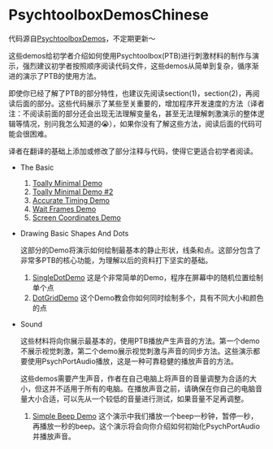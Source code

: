 

# PsychtoolboxDemosChinese

代码源自[PsychtoolboxDemos](http://peterscarfe.com/ptbtutorials.html)，不定期更新～

这些demos给初学者介绍如何使用Psychtoolbox(PTB)进行刺激材料的制作与演示，强烈建议初学者按照顺序阅读代码文件，这些demos从简单到复杂，循序渐进的演示了PTB的使用方法。

即使你已经了解了PTB的部分特性，也建议先阅读section(1)，section(2)，再阅读后面的部分。这些代码展示了某些至关重要的，增加程序开发速度的方法（译者注：不阅读前面的部分还会出现无法理解变量名，甚至无法理解刺激演示的整体逻辑等情况，别问我怎么知道的:sob:），如果你没有了解这些方法，阅读后面的代码可能会很困难。

译者在翻译的基础上添加或修改了部分注释与代码，使得它更适合初学者阅读。

- The Basic
  1. [Toally Minimal Demo](https://github.com/IQAQ/PsychtoolboxDemosChinese/blob/master/(1)TheBasics/TotallyMinimalDemo.m)
  2. [Toally Minimal Demo #2](https://github.com/IQAQ/PsychtoolboxDemosChinese/blob/master/(1)TheBasics/TotallyMinimalDemo2.m)
  3. [Accurate Timing Demo](https://github.com/IQAQ/PsychtoolboxDemosChinese/blob/master/(1)TheBasics/AcurateTimimgDemo.m)
  4. [Wait Frames Demo](https://github.com/IQAQ/PsychtoolboxDemosChinese/blob/master/(1)TheBasics/WaitFramesDemo.m)
  5. [Screen Coordinates Demo](https://github.com/IQAQ/PsychtoolboxDemosChinese/blob/master/(1)TheBasics/ScreenCoordinatesDemo.m)

- Drawing Basic Shapes And Dots

  这部分的Demo将演示如何绘制最基本的静止形状，线条和点。这部分包含了非常多PTB的核心功能，为理解以后的资料打下坚实的基础。

  1. [SingleDotDemo](https://github.com/IQAQ/PsychtoolboxDemosChinese/blob/master/(2)DrawingBasicShapesAndDots/SingleDotDemo.m)	这是个非常简单的Demo，程序在屏幕中的随机位置绘制单个点
  2. [DotGridDemo](https://github.com/IQAQ/PsychtoolboxDemosChinese/blob/master/(2)DrawingBasicShapesAndDots/DotGridDemo.m)       这个Demo教会你如何同时绘制多个，具有不同大小和颜色的点

- Sound

  这些材料将向你展示最基本的，使用PTB播放产生声音的方法。第一个demo不展示视觉刺激，第二个demo展示视觉刺激与声音的同步方法。这些演示都要使用PsychPortAudio播放，这是一种可靠稳健的播放声音的方法。

  这些demos需要产生声音，作者在自己电脑上将声音的音量调整为合适的大小，但这并不适用于所有的电脑。在播放声音之前，请确保在你自己的电脑音量大小合适，可以先从一个较低的音量进行测试，如果音量不足再调整。

  1. [Simple Beep Demo](https://github.com/IQAQ/PsychtoolboxDemosChinese/blob/master/(7)Sound/SimpleBeepDemo.m)	这个演示中我们播放一个beep一秒钟，暂停一秒，再播放一秒的beep。这个演示将会向你介绍如何初始化PsychPortAudio并播放声音。

